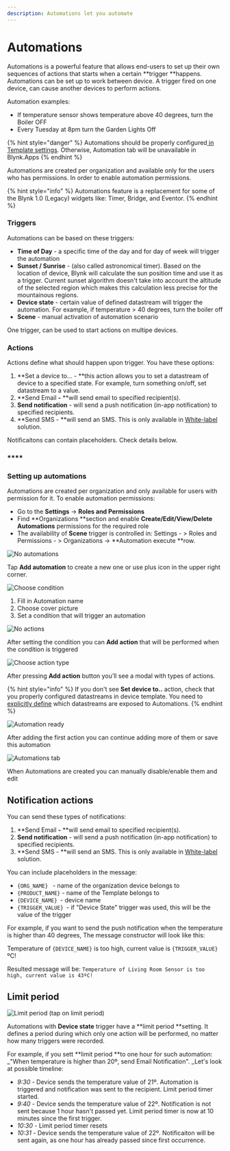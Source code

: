 ```yaml
---
description: Automations let you automate
---
```


# Automations

Automations is a powerful feature that allows end-users to set up their own sequences of actions that starts when a certain **trigger **happens. Automations can be set up to work between device. A trigger fired on one device, can cause another devices to perform actions. 

Automation examples:

* If temperature sensor  shows temperature above 40 degrees, turn the Boiler OFF
* Every Tuesday at 8pm turn the Garden Lights Off

{% hint style="danger" %}
Automations should be properly configured[ in Template settings](../blynk.console/templates/datastreams/datastreams-common-settings/automation.md). Otherwise, Automation tab will be unavailable in Blynk.Apps
{% endhint %}

Automations are created per organization and available only for the users who has permissions. In order to enable automation permissions.

{% hint style="info" %}
Automations feature is a replacement for some of the Blynk 1.0 (Legacy) widgets like: Timer, Bridge, and Eventor.
{% endhint %}



### Triggers

Automations can be based on these triggers:

* **Time of Day** - a specific time of the day and for day of week will trigger the automation
* **Sunset / Sunrise** - (also called astronomical timer). Based on the location of device, Blynk will calculate the sun position time and use it as a trigger. Current sunset algorithm doesn't take into account the altitude of the selected region which makes this calculation less precise for the mountainous regions.
* **Device state** -  certain value of defined datastream will trigger the automation. For example, if temperature > 40 degrees, turn the boiler off
* **Scene** - manual activation of automation scenario

One trigger, can be used to start actions on multipe devices. 



### Actions

Actions define what should happen upon trigger. You have these options: 

1. **Set a device to... - **this action allows you to set a datastream of device to a specified state. For example, turn something on/off, set datastream to a value. 
2. **Send Email **-** **will send email to specified recipient(s).  
3. **Send notification** - will send a push notification (in-app notification) to specified recipients. 
4. **Send SMS - **will send an SMS. This is only available in [White-label](https://www.blynk.io/pricing#business) solution.

Notificaitons can contain placeholders. Check details below.

### ****

### **Setting up automations**

Automations are created per organization and only available for users with permission for it. To enable automation permissions:

* Go to the **Settings** -> **Roles and Permissions**
* Find **Organizations **section and enable **Create/Edit/View/Delete Automations** permissions for the required role
* The availability of **Scene** trigger is controlled in: Settings - > Roles and Permissions - > Organizations -> **Automation execute **row.

![No automations](https://user-images.githubusercontent.com/72790181/120281222-57a77100-c2c1-11eb-82fc-5d872520671f.png)

Tap **Add automation** to create a new one or use plus icon in the upper right corner.

![Choose condition](https://user-images.githubusercontent.com/72790181/120281228-5b3af800-c2c1-11eb-8e54-267b8aed6e79.png)

1. Fill in Automation name
2. Choose cover picture
3. Set a condition that will trigger an automation

![No actions](https://user-images.githubusercontent.com/72790181/120281259-64c46000-c2c1-11eb-9b25-84c4e9e294b7.png)

After setting the condition you can **Add action** that will be performed when the condition is triggered

![Choose action type](https://user-images.githubusercontent.com/72790181/120281347-81f92e80-c2c1-11eb-989d-fb5832653d9f.png)

After pressing **Add action** button you’ll see a modal with types of actions.

{% hint style="info" %}
If you don't see **Set device to..** action, check that you properly configured datastreams in device template. You need to[ explicitly define](../blynk.console/templates/datastreams/datastreams-common-settings/automation.md) which datastreams are exposed to Automations.
{% endhint %}

![Automation ready](https://user-images.githubusercontent.com/72790181/120281482-ad7c1900-c2c1-11eb-95a7-7352d126ba73.png)

After adding the first action you can continue adding more of them or save this automation

![Automations tab](https://user-images.githubusercontent.com/72790181/120281496-b1a83680-c2c1-11eb-8f99-04188d31fce7.png)

When Automations are created you can manually disable/enable them and edit

## Notification actions

You can send these types of notifications:

1. **Send Email **-** **will send email to specified recipient(s).  
2. **Send notification** - will send a push notification (in-app notification) to specified recipients. 
3. **Send SMS - **will send an SMS. This is only available in [White-label](https://www.blynk.io/pricing#business) solution.

You can include placeholders in the message:

* `{ORG_NAME} ` - name of the organization device belongs to
* `{PRODUCT_NAME}` - name of the Template belongs to
* `{DEVICE_NAME} `- device name
* `{TRIGGER_VALUE} `- if "Device State" trigger was used, this will be the value of the trigger

For example, if you want to send the push notification when the temperature is higher than 40 degrees, The message constructor will look like this: 

Temperature of `{DEVICE_NAME}` is too high, current value is `{TRIGGER_VALUE}`ºC!

Resulted message will be: `Temperature of Living Room Sensor is too high, current value is 43ºC!`

## Limit period

![Limit period (tap on limit period)](https://user-images.githubusercontent.com/72790181/120785065-6e55fe00-c535-11eb-8979-f3eb1b50ecf1.png)

Automations with **Device state** trigger have a **limit period **setting. It defines a period during which only one action will be performed, no matter how many triggers were recorded.

For example, if you sett **limit period **to one hour for such automation:  _"When temperature is higher than 20º, send Email Notification". _Let's look at possible timeline:

* _9:30_ - Device sends the temperature value of 21º. Automation is triggered and notification was sent to the recipient. Limit period timer started. 
* _9:40_ - Device sends the temperature value of 22º. Notification is not sent because 1 hour hasn't  passed yet. Limit period timer is now at 10 minutes since the first trigger. 
* _10:30_ - Limit period timer resets
* _10:31_ - Device sends the temperature value of 22º. Notificaiton will be sent again, as one hour has already passed since first occurrence.

